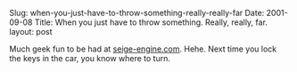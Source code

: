 Slug: when-you-just-have-to-throw-something-really-really-far
Date: 2001-09-08
Title: When you just have to throw something. Really, really, far.
layout: post

Much geek fun to be had at <a href="http://www.siege-engine.com/">seige-engine.com</a>.   Hehe. Next time you lock the keys in the car, you know where to turn.
